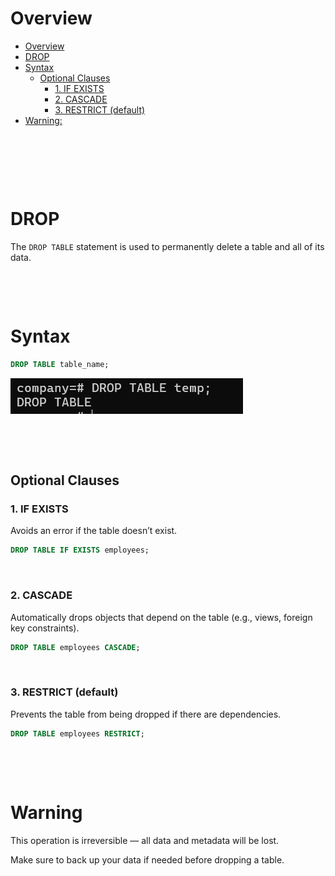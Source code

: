# Overview

- [Overview](#overview)
- [DROP](#drop)
- [Syntax](#syntax)
  - [Optional Clauses](#optional-clauses)
    - [1. IF EXISTS](#1-if-exists)
    - [2. CASCADE](#2-cascade)
    - [3. RESTRICT (default)](#3-restrict-default)
- [Warning:](#warning)

&nbsp;

&nbsp;

&nbsp;

# DROP

The `DROP TABLE` statement is used to permanently delete a table and all of its data.

&nbsp;

&nbsp;

# Syntax

```sql
DROP TABLE table_name;
```

<img src="../assets/Table/drop-table.png">

&nbsp;

&nbsp;

## Optional Clauses

### 1. IF EXISTS

Avoids an error if the table doesn’t exist.

```sql
DROP TABLE IF EXISTS employees;
```

&nbsp;

### 2. CASCADE

Automatically drops objects that depend on the table (e.g., views, foreign key constraints).

```sql
DROP TABLE employees CASCADE;
```

&nbsp;

### 3. RESTRICT (default)

Prevents the table from being dropped if there are dependencies.

```sql
DROP TABLE employees RESTRICT;
```

&nbsp;

&nbsp;

# Warning

This operation is irreversible — all data and metadata will be lost.

Make sure to back up your data if needed before dropping a table.
